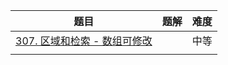 | 题目                                                         | 题解 | 难度 |
| ------------------------------------------------------------ | ---- | ---- |
| [307. 区域和检索 - 数组可修改](https://leetcode-cn.com/problems/range-sum-query-mutable/) |      | 中等 |
|                                                              |      |      |

